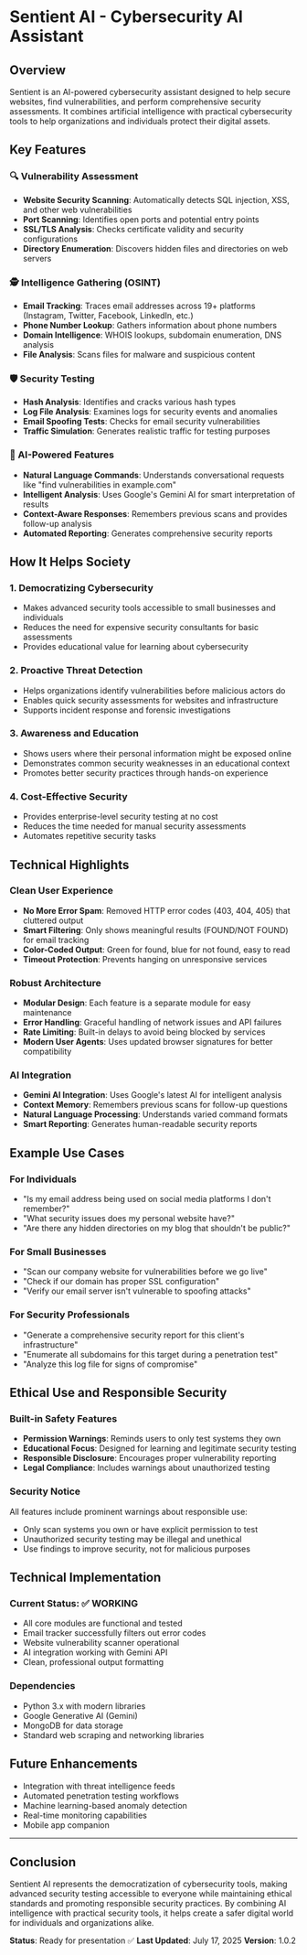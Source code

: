 # Sentient AI - Cybersecurity AI Assistant

## Overview
Sentient is an AI-powered cybersecurity assistant designed to help secure websites, find vulnerabilities, and perform comprehensive security assessments. It combines artificial intelligence with practical cybersecurity tools to help organizations and individuals protect their digital assets.

## Key Features

### 🔍 Vulnerability Assessment
- **Website Security Scanning**: Automatically detects SQL injection, XSS, and other web vulnerabilities
- **Port Scanning**: Identifies open ports and potential entry points
- **SSL/TLS Analysis**: Checks certificate validity and security configurations
- **Directory Enumeration**: Discovers hidden files and directories on web servers

### 🕵️ Intelligence Gathering (OSINT)
- **Email Tracking**: Traces email addresses across 19+ platforms (Instagram, Twitter, Facebook, LinkedIn, etc.)
- **Phone Number Lookup**: Gathers information about phone numbers
- **Domain Intelligence**: WHOIS lookups, subdomain enumeration, DNS analysis
- **File Analysis**: Scans files for malware and suspicious content

### 🛡️ Security Testing
- **Hash Analysis**: Identifies and cracks various hash types
- **Log File Analysis**: Examines logs for security events and anomalies
- **Email Spoofing Tests**: Checks for email security vulnerabilities
- **Traffic Simulation**: Generates realistic traffic for testing purposes

### 🤖 AI-Powered Features
- **Natural Language Commands**: Understands conversational requests like "find vulnerabilities in example.com"
- **Intelligent Analysis**: Uses Google's Gemini AI for smart interpretation of results
- **Context-Aware Responses**: Remembers previous scans and provides follow-up analysis
- **Automated Reporting**: Generates comprehensive security reports

## How It Helps Society

### 1. **Democratizing Cybersecurity**
- Makes advanced security tools accessible to small businesses and individuals
- Reduces the need for expensive security consultants for basic assessments
- Provides educational value for learning about cybersecurity

### 2. **Proactive Threat Detection**
- Helps organizations identify vulnerabilities before malicious actors do
- Enables quick security assessments for websites and infrastructure
- Supports incident response and forensic investigations

### 3. **Awareness and Education**
- Shows users where their personal information might be exposed online
- Demonstrates common security weaknesses in an educational context
- Promotes better security practices through hands-on experience

### 4. **Cost-Effective Security**
- Provides enterprise-level security testing at no cost
- Reduces the time needed for manual security assessments
- Automates repetitive security tasks

## Technical Highlights

### Clean User Experience
- **No More Error Spam**: Removed HTTP error codes (403, 404, 405) that cluttered output
- **Smart Filtering**: Only shows meaningful results (FOUND/NOT FOUND) for email tracking
- **Color-Coded Output**: Green for found, blue for not found, easy to read
- **Timeout Protection**: Prevents hanging on unresponsive services

### Robust Architecture
- **Modular Design**: Each feature is a separate module for easy maintenance
- **Error Handling**: Graceful handling of network issues and API failures
- **Rate Limiting**: Built-in delays to avoid being blocked by services
- **Modern User Agents**: Uses updated browser signatures for better compatibility

### AI Integration
- **Gemini AI Integration**: Uses Google's latest AI for intelligent analysis
- **Context Memory**: Remembers previous scans for follow-up questions
- **Natural Language Processing**: Understands varied command formats
- **Smart Reporting**: Generates human-readable security reports

## Example Use Cases

### For Individuals
- "Is my email address being used on social media platforms I don't remember?"
- "What security issues does my personal website have?"
- "Are there any hidden directories on my blog that shouldn't be public?"

### For Small Businesses
- "Scan our company website for vulnerabilities before we go live"
- "Check if our domain has proper SSL configuration"
- "Verify our email server isn't vulnerable to spoofing attacks"

### For Security Professionals
- "Generate a comprehensive security report for this client's infrastructure"
- "Enumerate all subdomains for this target during a penetration test"
- "Analyze this log file for signs of compromise"

## Ethical Use and Responsible Security

### Built-in Safety Features
- **Permission Warnings**: Reminds users to only test systems they own
- **Educational Focus**: Designed for learning and legitimate security testing
- **Responsible Disclosure**: Encourages proper vulnerability reporting
- **Legal Compliance**: Includes warnings about unauthorized testing

### Security Notice
All features include prominent warnings about responsible use:
- Only scan systems you own or have explicit permission to test
- Unauthorized security testing may be illegal and unethical
- Use findings to improve security, not for malicious purposes

## Technical Implementation

### Current Status: ✅ WORKING
- All core modules are functional and tested
- Email tracker successfully filters out error codes
- Website vulnerability scanner operational
- AI integration working with Gemini API
- Clean, professional output formatting

### Dependencies
- Python 3.x with modern libraries
- Google Generative AI (Gemini)
- MongoDB for data storage
- Standard web scraping and networking libraries

## Future Enhancements
- Integration with threat intelligence feeds
- Automated penetration testing workflows
- Machine learning-based anomaly detection
- Real-time monitoring capabilities
- Mobile app companion

---

## Conclusion

Sentient AI represents the democratization of cybersecurity tools, making advanced security testing accessible to everyone while maintaining ethical standards and promoting responsible security practices. By combining AI intelligence with practical security tools, it helps create a safer digital world for individuals and organizations alike.

**Status**: Ready for presentation ✅
**Last Updated**: July 17, 2025
**Version**: 1.0.2
